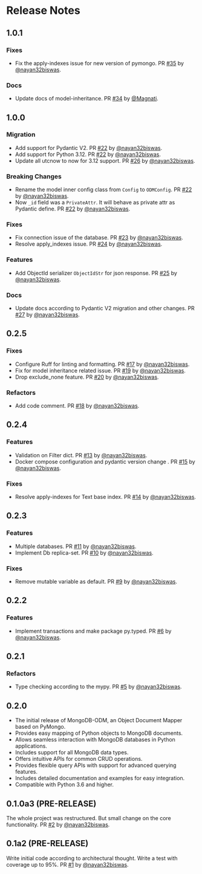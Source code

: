 # Release Notes

## 1.0.1

### Fixes

- Fix the apply-indexes issue for new version of pymongo.  PR [#35](https://github.com/nayan32biswas/mongodb-odm/pull/35) by [@nayan32biswas](https://github.com/nayan32biswas).

### Docs

- Update docs of model-inheritance. PR [#34](https://github.com/nayan32biswas/mongodb-odm/pull/34) by [@Magnati](https://github.com/Magnati).

## 1.0.0

### Migration

- Add support for Pydantic V2. PR [#22](https://github.com/nayan32biswas/mongodb-odm/pull/22) by [@nayan32biswas](https://github.com/nayan32biswas).
- Add support for Python 3.12. PR [#22](https://github.com/nayan32biswas/mongodb-odm/pull/22) by [@nayan32biswas](https://github.com/nayan32biswas).
- Update all utcnow to now for 3.12 support. PR [#26](https://github.com/nayan32biswas/mongodb-odm/pull/26) by [@nayan32biswas](https://github.com/nayan32biswas).

### Breaking Changes

- Rename the model inner config class from `Config` to `ODMConfig`. PR [#22](https://github.com/nayan32biswas/mongodb-odm/pull/22) by [@nayan32biswas](https://github.com/nayan32biswas).
- Now `_id` field was a `PrivateAttr`. It will behave as private attr as Pydantic define. PR [#22](https://github.com/nayan32biswas/mongodb-odm/pull/22) by [@nayan32biswas](https://github.com/nayan32biswas).

### Fixes

- Fix connection issue of the database. PR [#23](https://github.com/nayan32biswas/mongodb-odm/pull/23) by [@nayan32biswas](https://github.com/nayan32biswas).
- Resolve apply_indexes issue. PR [#24](https://github.com/nayan32biswas/mongodb-odm/pull/24) by [@nayan32biswas](https://github.com/nayan32biswas).

### Features

- Add ObjectId serializer `ObjectIdStr` for json response. PR [#25](https://github.com/nayan32biswas/mongodb-odm/pull/25) by [@nayan32biswas](https://github.com/nayan32biswas).

### Docs

- Update docs according to Pydantic V2 migration and other changes. PR [#27](https://github.com/nayan32biswas/mongodb-odm/pull/27) by [@nayan32biswas](https://github.com/nayan32biswas).

## 0.2.5

### Fixes

- Configure Ruff for linting and formatting. PR [#17](https://github.com/nayan32biswas/mongodb-odm/pull/17) by [@nayan32biswas](https://github.com/nayan32biswas).
- Fix for model inheritance related issue. PR [#19](https://github.com/nayan32biswas/mongodb-odm/pull/19) by [@nayan32biswas](https://github.com/nayan32biswas).
- Drop exclude_none feature. PR [#20](https://github.com/nayan32biswas/mongodb-odm/pull/20) by [@nayan32biswas](https://github.com/nayan32biswas).

### Refactors

- Add code comment. PR [#18](https://github.com/nayan32biswas/mongodb-odm/pull/18) by [@nayan32biswas](https://github.com/nayan32biswas).

## 0.2.4

### Features

- Validation on Filter dict. PR [#13](https://github.com/nayan32biswas/mongodb-odm/pull/13) by [@nayan32biswas](https://github.com/nayan32biswas).
- Docker compose configuration and pydantic version change . PR [#15](https://github.com/nayan32biswas/mongodb-odm/pull/15) by [@nayan32biswas](https://github.com/nayan32biswas).

### Fixes

- Resolve apply-indexes for Text base index. PR [#14](https://github.com/nayan32biswas/mongodb-odm/pull/14) by [@nayan32biswas](https://github.com/nayan32biswas).

## 0.2.3

### Features

- Multiple databases. PR [#11](https://github.com/nayan32biswas/mongodb-odm/pull/11) by [@nayan32biswas](https://github.com/nayan32biswas).
- Implement Db replica-set. PR [#10](https://github.com/nayan32biswas/mongodb-odm/pull/10) by [@nayan32biswas](https://github.com/nayan32biswas).

### Fixes

- Remove mutable variable as default. PR [#9](https://github.com/nayan32biswas/mongodb-odm/pull/9) by [@nayan32biswas](https://github.com/nayan32biswas).

## 0.2.2

### Features

- Implement transactions and make package py.typed. PR [#6](https://github.com/nayan32biswas/mongodb-odm/pull/6) by [@nayan32biswas](https://github.com/nayan32biswas).

## 0.2.1

### Refactors

- Type checking according to the mypy. PR [#5](https://github.com/nayan32biswas/mongodb-odm/pull/5) by [@nayan32biswas](https://github.com/nayan32biswas).

## 0.2.0

- The initial release of MongoDB-ODM, an Object Document Mapper based on PyMongo.
- Provides easy mapping of Python objects to MongoDB documents.
- Allows seamless interaction with MongoDB databases in Python applications.
- Includes support for all MongoDB data types.
- Offers intuitive APIs for common CRUD operations.
- Provides flexible query APIs with support for advanced querying features.
- Includes detailed documentation and examples for easy integration.
- Compatible with Python 3.6 and higher.

## 0.1.0a3 (PRE-RELEASE)

The whole project was restructured. But small change on the core functionality. PR [#2](https://github.com/nayan32biswas/mongodb-odm/pull/2) by [@nayan32biswas](https://github.com/nayan32biswas).

## 0.1a2 (PRE-RELEASE)

Write initial code according to architectural thought.
Write a test with coverage up to 95%. PR [#1](https://github.com/nayan32biswas/mongodb-odm/pull/1) by [@nayan32biswas](https://github.com/nayan32biswas).
